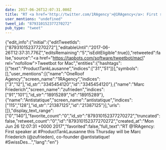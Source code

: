 ```yaml
---
date: 2017-06-26T12:07:31.000Z
title: "RT <a href='http://twitter.com/1RAgency'>@1RAgency</a>: First speaker at #ProductTankLausanne this Thursday will be Marc Friederich (<a href='http://twitter.com/zufrieden'>@zufrieden</a>), co-founder <a href='http://twitter.com/antistatique'>@antistatique</a>! #SwissDes…″"
user_mentions: "undefined"
tweet_id: "879310152377270272"
pub_type: "tweet"
---
```

{"edit_info":{"initial":{"editTweetIds":["879310152377270272"],"editableUntil":"2017-06-26T12:37:31.776Z","editsRemaining":"5","isEditEligible":true}},"retweeted":false,"source":"<a href=\"https://tapbots.com/software/tweetbot/mac\" rel=\"nofollow\">Tweetbot for Mac</a>","entities":{"hashtags":[{"text":"ProductTankLausanne","indices":["31","51"]}],"symbols":[],"user_mentions":[{"name":"OneRoof Agency","screen_name":"1RAgency","indices":["3","12"],"id_str":"3345454120","id":"3345454120"},{"name":"Marc Friederich","screen_name":"zufrieden","indices":["91","101"],"id_str":"18915289","id":"18915289"},{"name":"Antistatique","screen_name":"antistatique","indices":["115","128"],"id_str":"21387125","id":"21387125"}],"urls":[]},"display_text_range":["0","140"],"favorite_count":"0","id_str":"879310152377270272","truncated":false,"retweet_count":"0","id":"879310152377270272","created_at":"Mon Jun 26 12:07:31 +0000 2017","favorited":false,"full_text":"RT @1RAgency: First speaker at #ProductTankLausanne this Thursday will be Marc Friederich (@zufrieden), co-founder @antistatique! #SwissDes…","lang":"en"}
